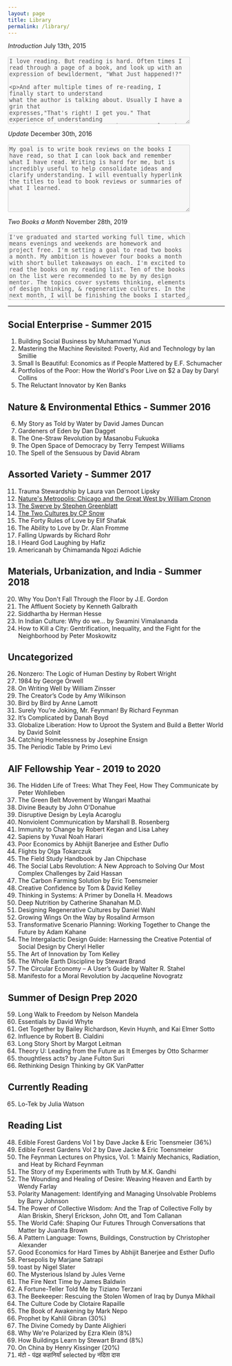 ```yaml
---
layout: page
title: Library
permalink: /library/
---
```

<p><em>Introduction</em> July 13th, 2015<br/>
            <br/>
            <textarea rows="10" cols="50" disabled>
I love reading. But reading is hard. Often times I read through a page of a book, and look up with an expression of bewilderment, "What Just happened!?"

And after multiple times of re-reading, I finally start to understand what the author is talking about. Usually I have a grin that expresses,"That's right! I get you." That experience of understanding where the author and I are on the same wavelength makes reading one my favorite activities to do.

I want to make a reading list of all the books I have read in my spare time starting from 2015 to document the knowledge I learned. I am by no means a good writer nor one of those smart readers who gets everything in one go. I'm really the opposite: slow to understand and can not for the life of me express my thoughts clearly. But I think life is about learning and growing on your weaknesses. So please don't take my thoughts so truthfully! I am forever in a process of changing my thoughts and beliefs for the better so always, if you ever notice something wrong with my thoughts, please correct me.

This blog is mainly for myself, but if you come across any one of these books and you've read them, I would be ecstatic to talk about them with you! Talking with others about the unknown and new ideas is one of my favorite things to do.
            </textarea></p>

<p><em>Update</em> December 30th, 2016<br/>
            <br/>
            <textarea rows="10" cols="50" disabled>
My goal is to write book reviews on the books I have read, so that I can look back and remember what I have read. Writing is hard for me, but is incredibly useful to help consolidate ideas and clarify understanding. I will eventually hyperlink the titles to lead to book reviews or summaries of what I learned.
            </textarea></p>

<p><em>Two Books a Month</em> November 28th, 2019<br/>
            <br/>
            <textarea rows="10" cols="50" disabled>
I've graduated and started working full time, which means evenings and weekends are homework and project free. I'm setting a goal to read two books a month. My ambition is however four books a month with short bullet takeaways on each. I'm excited to read the books on my reading list. Ten of the books on the list were recommended to me by my design mentor. The topics cover systems thinking, elements of design thinking, & regenerative cultures. In the next month, I will be finishing the books I started but didn't finish.
            </textarea></p>

***

## Social Enterprise - Summer 2015

1. Building Social Business by Muhammad Yunus
2. Mastering the Machine Revisited: Poverty, Aid and Technology by Ian Smillie
3. Small Is Beautiful: Economics as if People Mattered by E.F. Schumacher
4. Portfolios of the Poor: How the World's Poor Live on $2 a Day by Daryl Collins
5. The Reluctant Innovator by Ken Banks

## Nature & Environmental Ethics - Summer 2016

6. My Story as Told by Water by David James Duncan
7. Gardeners of Eden by Dan Dagget
8. The One-Straw Revolution by Masanobu Fukuoka
9. The Open Space of Democracy by Terry Tempest Williams
10. The Spell of the Sensuous by David Abram

## Assorted Variety - Summer 2017

11. Trauma Stewardship by Laura van Dernoot Lipsky
12. [Nature's Metropolis: Chicago and the Great West by William Cronon](https://dswenn.wordpress.com/natures-metropolis-chicago-and-the-great-west-by-william-cronon/)
13. [The Swerve by Stephen Greenblatt](https://dswenn.wordpress.com/the-swerve/)
14. [The Two Cultures by CP Snow](https://dswenn.wordpress.com/cpsnow/)
15. The Forty Rules of Love by Elif Shafak
16. The Ability to Love by Dr. Alan Fromme
17. Falling Upwards by Richard Rohr
18. I Heard God Laughing by Hafiz
19. Americanah by Chimamanda Ngozi Adichie

## Materials, Urbanization, and India - Summer 2018

20. Why You Don't Fall Through the Floor by J.E. Gordon
21. The Affluent Society by Kenneth Galbraith 
22. Siddhartha by Herman Hesse
23. In Indian Culture: Why do we... by Swamini Vimalananda
24. How to Kill a City: Gentrification, Inequality, and the Fight for the Neighborhood by Peter Moskowitz

## Uncategorized

26. Nonzero: The Logic of Human Destiny by Robert Wright
27. 1984 by George Orwell
28. On Writing Well by William Zinsser
29. The Creator’s Code by Amy Wilkinson
30. Bird by Bird by Anne Lamott
31. Surely You’re Joking, Mr. Feynman! By Richard Feynman
32. It’s Complicated by Danah Boyd
33. Globalize Liberation: How to Uproot the System and Build a Better World by David Solnit
34. Catching Homelessness by Josephine Ensign
35. The Periodic Table by Primo Levi

## AIF Fellowship Year - 2019 to 2020

36. The Hidden Life of Trees: What They Feel, How They Communicate by Peter Wohlleben
37. The Green Belt Movement by Wangari Maathai
38. Divine Beauty by John O'Donahue
39. Disruptive Design by Leyla Acaroglu
40. Nonviolent Communication by Marshall B. Rosenberg
41. Immunity to Change by Robert Kegan and Lisa Lahey
42. Sapiens by Yuval Noah Harari
43. Poor Economics by Abhijit Banerjee and Esther Duflo
44. Flights by Olga Tokarczuk
45. The Field Study Handbook by Jan Chipchase
46. The Social Labs Revolution: A New Approach to Solving Our Most Complex Challenges by Zaid Hassan
47. The Carbon Farming Solution by Eric Toensmeier
48. Creative Confidence by Tom & David Kelley
49. Thinking in Systems: A Primer by Donella H. Meadows
50. Deep Nutrition by Catherine Shanahan M.D.
51. Designing Regenerative Cultures by Daniel Wahl
52. Growing Wings On the Way by Rosalind Armson
53. Transformative Scenario Planning: Working Together to Change the Future by Adam Kahane
54. The Intergalactic Design Guide: Harnessing the Creative Potential of Social Design by Cheryl Heller
55. The Art of Innovation by Tom Kelley
56. The Whole Earth Discipline by Stewart Brand
57. The Circular Economy – A User’s Guide by Walter R. Stahel
58. Manifesto for a Moral Revolution by Jacqueline Novogratz

## Summer of Design Prep 2020

59. Long Walk to Freedom by Nelson Mandela
60. Essentials by David Whyte
61. Get Together by Bailey Richardson, Kevin Huynh, and Kai Elmer Sotto
62. Influence by Robert B. Cialdini
63. Long Story Short by Margot Leitman
64. Theory U: Leading from the Future as It Emerges by Otto Scharmer
65. thoughtless acts? by Jane Fulton Suri
66. Rethinking Design Thinking by GK VanPatter

## Currently Reading
65. Lo-Tek by Julia Watson

## Reading List
48. Edible Forest Gardens Vol 1 by Dave Jacke & Eric Toensmeier (36%)
49. Edible Forest Gardens Vol 2 by Dave Jacke & Eric Toensmeier
50. The Feynman Lectures on Physics, Vol. 1: Mainly Mechanics, Radiation, and Heat by Richard Feynman
51. The Story of my Experiments with Truth by M.K. Gandhi
52. The Wounding and Healing of Desire: Weaving Heaven and Earth by Wendy Farlay
53. Polarity Management: Identifying and Managing Unsolvable Problems by Barry Johnson
54. The Power of Collective Wisdom: And the Trap of Collective Folly by Alan Briskin, Sheryl Erickson, John Ott, and Tom Callanan
55. The World Café: Shaping Our Futures Through Conversations that Matter by Juanita Brown
56. A Pattern Language: Towns, Buildings, Construction by Christopher Alexander
57. Good Economics for Hard Times by Abhijit Banerjee and Esther Duflo
58. Persepolis by Marjane Satrapi 
59. toast by Nigel Slater
60. The Mysterious Island by Jules Verne
61. The Fire Next Time by James Baldwin
62. A Fortune-Teller Told Me by Tiziano Terzani
63. The Beekeeper: Rescuing the Stolen Women of Iraq by Dunya Mikhail
64. The Culture Code by Clotaire Rapaille
65. The Book of Awakening by Mark Nepo
66. Prophet by Kahlil Gibran (30%)
67. The Divine Comedy by Dante Alighieri
68. Why We're Polarized by Ezra Klein (8%)
69. How Buildings Learn by Stewart Brand (8%)
70. On China by Henry Kissinger (20%)
71. मंटो - पंद्रह कहानियाँ selected by नंदिता दास 